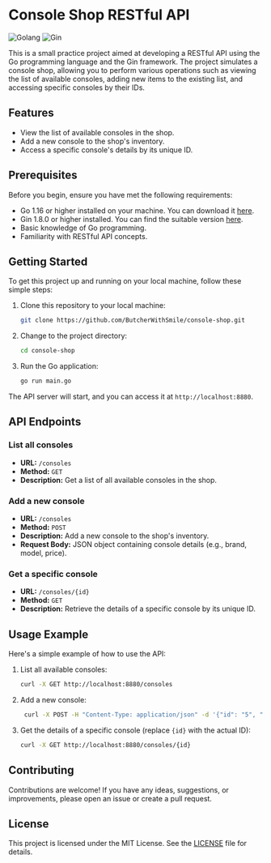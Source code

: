 # Console Shop RESTful API

![Golang](https://img.shields.io/badge/Go-1.21-blue.svg)
![Gin](https://img.shields.io/badge/Gin-1.9.1-green.svg)

This is a small practice project aimed at developing a RESTful API using the Go programming language and the Gin framework. The project simulates a console shop, allowing you to perform various operations such as viewing the list of available consoles, adding new items to the existing list, and accessing specific consoles by their IDs.

## Features

- View the list of available consoles in the shop.
- Add a new console to the shop's inventory.
- Access a specific console's details by its unique ID.

## Prerequisites

Before you begin, ensure you have met the following requirements:

- Go 1.16 or higher installed on your machine. You can download it [here](https://golang.org/dl/).
- Gin 1.8.0 or higher installed. You can find the suitable version [here](https://github.com/gin-gonic/gin/releases).
- Basic knowledge of Go programming.
- Familiarity with RESTful API concepts.

## Getting Started

To get this project up and running on your local machine, follow these simple steps:

1. Clone this repository to your local machine:

   ```bash
   git clone https://github.com/ButcherWithSmile/console-shop.git
   ```

2. Change to the project directory:

   ```bash
   cd console-shop
   ```

3. Run the Go application:

   ```bash
   go run main.go
   ```

The API server will start, and you can access it at `http://localhost:8880`.

## API Endpoints

### List all consoles

- **URL:** `/consoles`
- **Method:** `GET`
- **Description:** Get a list of all available consoles in the shop.

### Add a new console

- **URL:** `/consoles`
- **Method:** `POST`
- **Description:** Add a new console to the shop's inventory.
- **Request Body:** JSON object containing console details (e.g., brand, model, price).

### Get a specific console

- **URL:** `/consoles/{id}`
- **Method:** `GET`
- **Description:** Retrieve the details of a specific console by its unique ID.

## Usage Example

Here's a simple example of how to use the API:

1. List all available consoles:

   ```bash
   curl -X GET http://localhost:8880/consoles
   ```

2. Add a new console:

   ```bash
    curl -X POST -H "Content-Type: application/json" -d '{"id": "5", "brand": "Sony", "model": "PlayStation 4 Slim Console 1TB", "price": 189.99}' http://localhost:8880/consoles
   ```

3. Get the details of a specific console (replace `{id}` with the actual ID):

   ```bash
   curl -X GET http://localhost:8880/consoles/{id}
   ```

## Contributing

Contributions are welcome! If you have any ideas, suggestions, or improvements, please open an issue or create a pull request.

## License

This project is licensed under the MIT License. See the [LICENSE](LICENSE) file for details.
